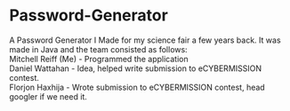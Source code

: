 # Password-Generator
A Password Generator I Made for my science fair a few years back.
It was made in Java and the team consisted as follows:		
Mitchell Reiff (Me) - Programmed the application		
Daniel Wattahan - Idea, helped write submission to eCYBERMISSION contest.		
Florjon Haxhija - Wrote submission to eCYBERMISSION contest, head googler if we need it.		
